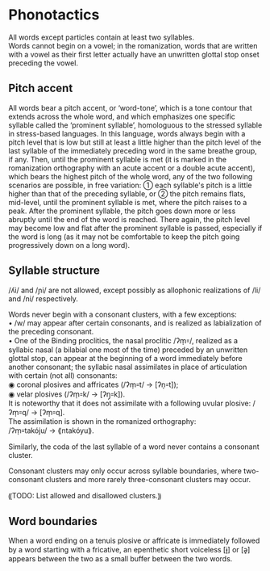 # Phonotactics

All words except particles contain at least two syllables.  
Words cannot begin on a vowel; in the romanization, words that are written with a vowel as their first letter actually have an unwritten glottal stop onset preceding the vowel.  
  
  
## Pitch accent  
  
All words bear a pitch accent, or ‘word-tone’, which is a tone contour that extends across the whole word, and which emphasizes one specific syllable called the ‘prominent syllable’, homologuous to the stressed syllable in stress-based languages. In this language, words always begin with a pitch level that is low but still at least a little higher than the pitch level of the last syllable of the immediately preceding word in the same breathe group, if any. Then, until the prominent syllable is met (it is marked in the romanization orthography with an acute accent or a double acute accent), which bears the highest pitch of the whole word, any of the two following scenarios are possible, in free variation: ① each syllable's pitch is a little higher than that of the preceding syllable, or ② the pitch remains flats, mid-level, until the prominent syllable is met, where the pitch raises to a peak. After the prominent syllable, the pitch goes down more or less abruptly until the end of the word is reached. There again, the pitch level may become low and flat after the prominent syllable is passed, especially if the word is long (as it may not be comfortable to keep the pitch going progressively down on a long word).  
  
  
## Syllable structure  
  
/ʎi/ and /ɲi/ are not allowed, except possibly as allophonic realizations of /li/ and /ni/ respectively.  
  
Words never begin with a consonant clusters, with a few exceptions:  
• /w/ may appear after certain consonants, and is realized as labialization of the preceding consonant.  
• One of the Binding proclitics, the nasal proclitic /ʔm̩꞊/, realized as a syllabic nasal (a bilabial one most of the time) preceded by an unwritten glottal stop, can appear at the beginning of a word immediately before another consonant; the syllabic nasal assimilates in place of articulation with certain (not all) consonants:  
  ◉ coronal plosives and affricates (/ʔm̩꞊t/ → [ʔn̩꞊t]);  
  ◉ velar plosives (/ʔm̩꞊k/ → [ʔŋ̩꞊k]).  
It is noteworthy that it does not assimilate with a following uvular plosive: /ʔm̩꞊q/ → [ʔm̩꞊q].  
The assimilation is shown in the romanized orthography:  
  /ʔm̩꞊takóju/ → ⟪ntakóyu⟫.  
  
Similarly, the coda of the last syllable of a word never contains a consonant cluster.  
  
Consonant clusters may only occur across syllable boundaries, where two-consonant clusters and more rarely three-consonant clusters may occur.  
  
⸨TODO: List allowed and disallowed clusters.⸩  


## Word boundaries  
  
When a word ending on a tenuis plosive or affricate is immediately followed by a word starting with a fricative, an epenthetic short voiceless [ɨ̥] or [ə̥] appears between the two as a small buffer between the two words.  
  
  
